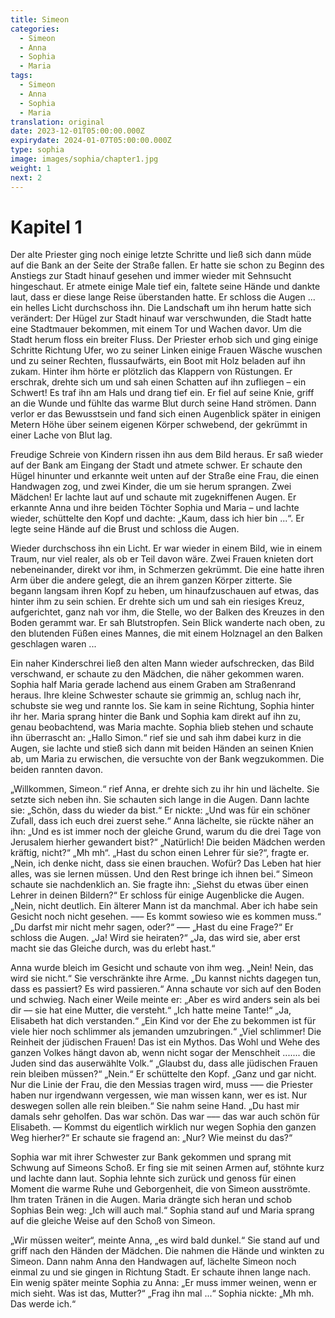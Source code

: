 ```yaml
---
title: Simeon
categories:
  - Simeon
  - Anna
  - Sophia
  - Maria
tags:
  - Simeon
  - Anna
  - Sophia
  - Maria
translation: original
date: 2023-12-01T05:00:00.000Z
expirydate: 2024-01-07T05:00:00.000Z
type: sophia
image: images/sophia/chapter1.jpg
weight: 1
next: 2
---
```


# Kapitel 1

Der alte Priester ging noch einige letzte Schritte und ließ sich dann müde auf die Bank an der Seite der Straße fallen.
Er hatte sie schon zu Beginn des Anstiegs zur Stadt hinauf gesehen und immer wieder mit Sehnsucht hingeschaut.
Er atmete einige Male tief ein, faltete seine Hände und dankte laut, dass er diese lange Reise überstanden hatte.
Er schloss die Augen ... ein helles Licht durchschoss ihn.
Die Landschaft um ihn herum hatte sich verändert: Der Hügel zur Stadt hinauf war verschwunden, die Stadt hatte eine Stadtmauer bekommen, mit einem Tor und Wachen davor.
Um die Stadt herum floss ein breiter Fluss.
Der Priester erhob sich und ging einige Schritte Richtung Ufer, wo zu seiner Linken einige Frauen Wäsche wuschen und zu seiner Rechten, flussaufwärts, ein Boot mit Holz beladen auf ihn zukam.
Hinter ihm hörte er plötzlich das Klappern von Rüstungen.
Er erschrak, drehte sich um und sah einen Schatten auf ihn zufliegen – ein Schwert!
Es traf ihn am Hals und drang tief ein.
Er fiel auf seine Knie, griff an die Wunde und fühlte das warme Blut durch seine Hand strömen.
Dann verlor er das Bewusstsein und fand sich einen Augenblick später in einigen Metern Höhe über seinem eigenen Körper schwebend, der gekrümmt in einer Lache von Blut lag.

Freudige Schreie von Kindern rissen ihn aus dem Bild heraus.
Er saß wieder auf der Bank am Eingang der Stadt und atmete schwer.
Er schaute den Hügel hinunter und erkannte weit unten auf der Straße eine Frau, die einen Handwagen zog, und zwei Kinder, die um sie herum sprangen.
Zwei Mädchen!
Er lachte laut auf und schaute mit zugekniffenen Augen.
Er erkannte Anna und ihre beiden Töchter Sophia und Maria – und lachte wieder, schüttelte den Kopf und dachte: „Kaum, dass ich hier bin ...“.
Er legte seine Hände auf die Brust und schloss die Augen.

Wieder durchschoss ihn ein Licht.
Er war wieder in einem Bild, wie in einem Traum, nur viel realer, als ob er Teil davon wäre.
Zwei Frauen knieten dort nebeneinander, direkt vor ihm, in Schmerzen gekrümmt.
Die eine hatte ihren Arm über die andere gelegt, die an ihrem ganzen Körper zitterte.
Sie begann langsam ihren Kopf zu heben, um hinaufzuschauen auf etwas, das hinter ihm zu sein schien.
Er drehte sich um und sah ein riesiges Kreuz, aufgerichtet, ganz nah vor ihm, die Stelle, wo der Balken des Kreuzes in den Boden gerammt war.
Er sah Blutstropfen.
Sein Blick wanderte nach oben, zu den blutenden Füßen eines Mannes, die mit einem Holznagel an den Balken geschlagen waren ...

Ein naher Kinderschrei ließ den alten Mann wieder aufschrecken, das Bild verschwand, er schaute zu den Mädchen, die näher gekommen waren.
Sophia half Maria gerade lachend aus einem Graben am Straßenrand heraus.
Ihre kleine Schwester schaute sie grimmig an, schlug nach ihr, schubste sie weg und rannte los.
Sie kam in seine Richtung, Sophia hinter ihr her.
Maria sprang hinter die Bank und Sophia kam direkt auf ihn zu, genau beobachtend, was Maria machte.
Sophia blieb stehen und schaute ihn überrascht an: „Hallo Simon.“
rief sie und sah ihm dabei kurz in die Augen, sie lachte und stieß sich dann mit beiden Händen an seinen Knien ab, um Maria zu erwischen, die versuchte von der Bank wegzukommen.
Die beiden rannten davon.

„Willkommen, Simeon.“
rief Anna, er drehte sich zu ihr hin und lächelte.
Sie setzte sich neben ihn.
Sie schauten sich lange in die Augen.
Dann lachte sie: „Schön, dass du wieder da bist.“
Er nickte: „Und was für ein schöner Zufall, dass ich euch drei zuerst sehe.“
Anna lächelte, sie rückte näher an ihn: „Und es ist immer noch der gleiche Grund, warum du die drei Tage von Jerusalem hierher gewandert bist?“
„Natürlich! Die beiden Mädchen werden kräftig, nicht?“
„Mh mh“.
„Hast du schon einen Lehrer für sie?“, fragte er.
„Nein, ich denke nicht, dass sie einen brauchen.
Wofür?
Das Leben hat hier alles, was sie lernen müssen.
Und den Rest bringe ich ihnen bei.“
Simeon schaute sie nachdenklich an.
Sie fragte ihn: „Siehst du etwas über einen Lehrer in deinen Bildern?“
Er schloss für einige Augenblicke die Augen.
„Nein, nicht deutlich.
Ein älterer Mann ist da manchmal.
Aber ich habe sein Gesicht noch nicht gesehen.
––– Es kommt sowieso wie es kommen muss.“
„Du darfst mir nicht mehr sagen, oder?“
––– „Hast du eine Frage?“
Er schloss die Augen.
„Ja! Wird sie heiraten?“
„Ja, das wird sie, aber erst macht sie das Gleiche durch, was du erlebt hast.“

Anna wurde bleich im Gesicht und schaute von ihm weg.
„Nein! Nein, das wird sie nicht.“
Sie verschränkte ihre Arme.
„Du kannst nichts dagegen tun, dass es passiert?
Es wird passieren.“
Anna schaute vor sich auf den Boden und schwieg.
Nach einer Weile meinte er: „Aber es wird anders sein als bei dir –– sie hat eine Mutter, die versteht.“
„Ich hatte meine Tante!“
„Ja, Elisabeth hat dich verstanden.“
„Ein Kind vor der Ehe zu bekommen ist für viele hier noch schlimmer als jemanden umzubringen.“
„Viel schlimmer! Die Reinheit der jüdischen Frauen! Das ist ein Mythos.
Das Wohl und Wehe des ganzen Volkes hängt davon ab, wenn nicht sogar der Menschheit ....... die Juden sind das auserwählte Volk.“
„Glaubst du, dass alle jüdischen Frauen rein bleiben müssen?“
„Nein.“
Er schüttelte den Kopf.
„Ganz und gar nicht.
Nur die Linie der Frau, die den Messias tragen wird, muss ––– die Priester haben nur irgendwann vergessen, wie man wissen kann, wer es ist.
Nur deswegen sollen alle rein bleiben.“
Sie nahm seine Hand.
„Du hast mir damals sehr geholfen.
Das war schön.
Das war ––– das war auch schön für Elisabeth.
–– Kommst du eigentlich wirklich nur wegen Sophia den ganzen Weg hierher?“
Er schaute sie fragend an: „Nur?
Wie meinst du das?“

Sophia war mit ihrer Schwester zur Bank gekommen und sprang mit Schwung auf Simeons Schoß.
Er fing sie mit seinen Armen auf, stöhnte kurz und lachte dann laut.
Sophia lehnte sich zurück und genoss für einen Moment die warme Ruhe und Geborgenheit, die von Simeon ausströmte.
Ihm traten Tränen in die Augen.
Maria drängte sich heran und schob Sophias Bein weg: „Ich will auch mal.“
Sophia stand auf und Maria sprang auf die gleiche Weise auf den Schoß von Simeon.

„Wir müssen weiter“, meinte Anna, „es wird bald dunkel.“
Sie stand auf und griff nach den Händen der Mädchen.
Die nahmen die Hände und winkten zu Simeon.
Dann nahm Anna den Handwagen auf, lächelte Simeon noch einmal zu und sie gingen in Richtung Stadt.
Er schaute ihnen lange nach.
Ein wenig später meinte Sophia zu Anna: „Er muss immer weinen, wenn er mich sieht.
Was ist das, Mutter?“
„Frag ihn mal ...“
Sophia nickte: „Mh mh.
Das werde ich.“
